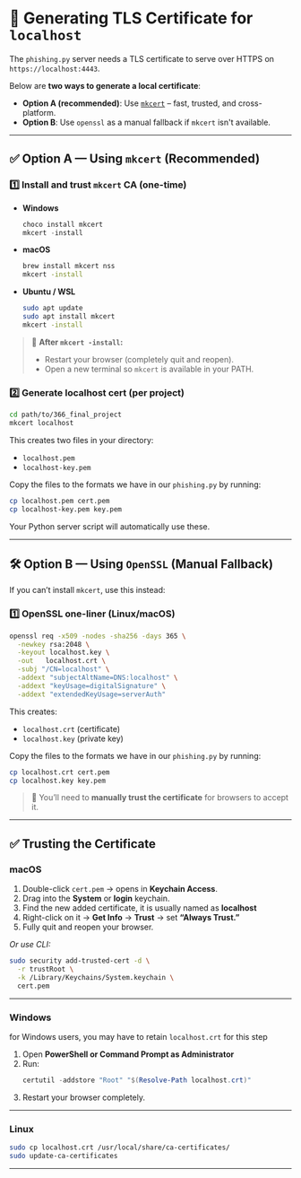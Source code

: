 
# 🔐 Generating TLS Certificate for `localhost`

The `phishing.py` server needs a TLS certificate to serve over HTTPS on `https://localhost:4443`.

Below are **two ways to generate a local certificate**:
- **Option A (recommended)**: Use [`mkcert`](https://github.com/FiloSottile/mkcert) – fast, trusted, and cross-platform.
- **Option B**: Use `openssl` as a manual fallback if `mkcert` isn't available.

---

## ✅ Option A — Using `mkcert` (Recommended)

### 1️⃣ Install and trust `mkcert` CA (one-time)

- **Windows**
  ```powershell
  choco install mkcert
  mkcert -install
  ```
- **macOS**
  ```bash
  brew install mkcert nss
  mkcert -install
  ```
- **Ubuntu / WSL**
  ```bash
  sudo apt update
  sudo apt install mkcert
  mkcert -install
  ```

> 🔁 **After `mkcert -install`:**
> - Restart your browser (completely quit and reopen).
> - Open a new terminal so `mkcert` is available in your PATH.

### 2️⃣ Generate localhost cert (per project)

```bash
cd path/to/366_final_project
mkcert localhost
```

This creates two files in your directory:

- `localhost.pem`  
- `localhost-key.pem`

Copy the files to the formats we have in our `phishing.py` by running:
```bash
cp localhost.pem cert.pem
cp localhost-key.pem key.pem
```

Your Python server script will automatically use these.

---

## 🛠 Option B — Using `OpenSSL` (Manual Fallback)

If you can’t install `mkcert`, use this instead:

### 1️⃣ OpenSSL one-liner (Linux/macOS)

```bash
openssl req -x509 -nodes -sha256 -days 365 \
  -newkey rsa:2048 \
  -keyout localhost.key \
  -out   localhost.crt \
  -subj "/CN=localhost" \
  -addext "subjectAltName=DNS:localhost" \
  -addext "keyUsage=digitalSignature" \
  -addext "extendedKeyUsage=serverAuth"
```

This creates:

- `localhost.crt` (certificate)
- `localhost.key` (private key)

Copy the files to the formats we have in our `phishing.py` by running:
```bash
cp localhost.crt cert.pem
cp localhost.key key.pem
```

> 🧠 You’ll need to **manually trust the certificate** for browsers to accept it.

---

## ✅ Trusting the Certificate

### macOS

1. Double-click `cert.pem` → opens in **Keychain Access**.
1. Drag into the **System** or **login** keychain.
1. Find the new added certificate, it is usually named as **localhost**
1. Right-click on it → **Get Info** → **Trust** → set **“Always Trust.”**
1. Fully quit and reopen your browser.

_Or use CLI:_
```bash
sudo security add-trusted-cert -d \
  -r trustRoot \
  -k /Library/Keychains/System.keychain \
  cert.pem
```

---

### Windows
for Windows users, you may have to retain `localhost.crt` for this step

1. Open **PowerShell or Command Prompt as Administrator**
2. Run:
   ```powershell
   certutil -addstore "Root" "$(Resolve-Path localhost.crt)"
   ```
3. Restart your browser completely.

---

### Linux

```bash
sudo cp localhost.crt /usr/local/share/ca-certificates/
sudo update-ca-certificates
```

---
